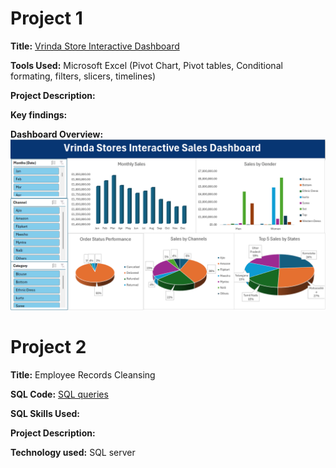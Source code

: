 # Project 1
 
**Title:** [Vrinda Store Interactive Dashboard](https://github.com/loye80/loye80.github.io/blob/main/Vrindra%20Store%20DB.xlsx)
 
**Tools Used:** Microsoft Excel (Pivot Chart, Pivot tables, Conditional formating, filters, slicers, timelines)
 
**Project Description:**
 
**Key findings:**
 
**Dashboard Overview:**
![Vrinda](Vrinda.png)

# Project 2
**Title:** Employee Records Cleansing
 
**SQL Code:** [SQL queries](https://github.com/loye80/loye80.github.io/blob/main/Employee_data.sql)
 
**SQL Skills Used:**
 
**Project Description:**
 
 
**Technology used:** SQL server
